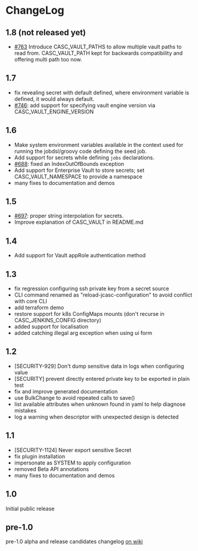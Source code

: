 # ChangeLog

## 1.8 (not released yet)

- [#763](https://github.com/jenkinsci/configuration-as-code-plugin/issues/763) Introduce CASC_VAULT_PATHS to allow multiple vault paths to read from. CASC_VAULT_PATH kept for backwards compatibility and offering multi path too now.

## 1.7

- fix revealing secret with default defined, where environment variable is defined, it would always default.
- [#746](https://github.com/jenkinsci/configuration-as-code-plugin/issues/746): add support for specifying vault engine version via CASC_VAULT_ENGINE_VERSION

## 1.6

- Make system environment variables available in the context used for running the jobdsl/groovy code defining the seed job.
- Add support for secrets while defining `jobs` declarations.
- [#688](https://github.com/jenkinsci/configuration-as-code-plugin/issues/688): fixed an IndexOutOfBounds exception
- Add support for Enterprise Vault to store secrets; set CASC_VAULT_NAMESPACE to provide a namespace
- many fixes to documentation and demos

## 1.5

- [#697](https://github.com/jenkinsci/configuration-as-code-plugin/issues/697): proper string interpolation for secrets.
- Improve explanation of CASC_VAULT in README.md

## 1.4

- Add support for Vault appRole authentication method

## 1.3

- fix regression configuring ssh private key from a secret source
- CLI command renamed as "reload-jcasc-configuration" to avoid conflict with core CLI
- add terraform demo
- restore support for k8s ConfigMaps mounts (don't recurse in CASC_JENKINS_CONFIG directory)
- added support for localisation
- added catching illegal arg exception when using ui form

## 1.2

- [SECURITY-929] Don't dump sensitive data in logs when configuring value
- [SECURITY] prevent directly entered private key to be exported in plain test
- fix and improve generated documentation
- use BulkChange to avoid repeated calls to save()
- list available attributes when unknown found in yaml to help diagnose mistakes
- log a warning when descriptor with unexpected design is detected

## 1.1

- [SECURITY-1124] Never export sensitive Secret
- fix plugin installation
- impersonate as SYSTEM to apply configuration
- removed Beta API annotations
- many fixes to documentation and demos

## 1.0

Initial public release

## pre-1.0

pre-1.0 alpha and release candidates changelog [on wiki](https://wiki.jenkins.io/display/JENKINS/Configuration+as+Code+Plugin)
